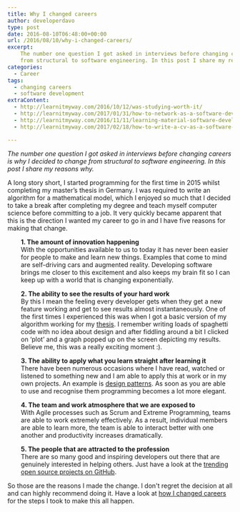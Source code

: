 ```yaml
---
title: Why I changed careers
author: developerdavo
type: post
date: 2016-08-10T06:48:00+00:00
url: /2016/08/10/why-i-changed-careers/
excerpt: 
    The number one question I got asked in interviews before changing careers is why I decided to change 
    from structural to software engineering. In this post I share my reasons why.
categories:
  - Career
tags:
  - changing careers
  - software development
extraContent:
  - http://learnitmyway.com/2016/10/12/was-studying-worth-it/
  - http://learnitmyway.com/2017/01/31/how-to-network-as-a-software-developer/
  - http://learnitmyway.com/2016/11/11/learning-material-software-development/
  - http://learnitmyway.com/2017/02/18/how-to-write-a-cv-as-a-software-developer/

---
```

_The number one question I got asked in interviews before changing careers is why I decided to change 
from structural to software engineering. In this post I share my reasons why._
    
A long story short, I started programming for the first time in 2015 whilst completing my master’s thesis in Germany. 
I was required to write an algorithm for a mathematical model, which I enjoyed so much that I decided to take a break 
after completing my degree and teach myself computer science before committing to a job. It very quickly became 
apparent that this is the direction I wanted my career to go in and I have five reasons for making that change.

<p style="padding-left:30px;">
  <strong>1. The amount of innovation happening</strong><br /> 
  With the opportunities available to us to today it has never been easier for people to make and learn new things. 
  Examples that come to mind are self-driving cars and augmented reality. 
  Developing software brings me closer to this excitement and also keeps my brain fit so I can keep up with a world 
  that is changing exponentially.
</p>

<p style="padding-left:30px;">
  <strong>2. The ability to see the results of your hard work</strong><br /> 
  By this I mean the feeling every developer gets when they get a new feature working and get to see results 
  almost instantaneously. One of the first times I experienced this was when I got a basic version of my algorithm 
  working for my <a href="https://github.com/DeveloperDavo/Paperboard" target="_blank" rel="noopener">thesis</a>. I remember writing 
  loads of spaghetti code with no idea about design and after fiddling around a bit I clicked on ‘plot’ and a graph 
  popped up on the screen depicting my results. Believe me, this was a really exciting moment :).
</p>

<p style="padding-left:30px;">
  <strong>3. The ability to apply what you learn straight after learning it</strong><br /> 
  There have been numerous occasions where I have read, watched or listened to something new
  and I am able to apply this at work or in my own projects. 
  An example is <a href="https://github.com/DeveloperDavo/DesignPatterns" target="_blank" rel="noopener">design patterns</a>. 
  As soon as you are able to use and recognise them programming becomes a lot more elegant.
</p>

<p style="padding-left:30px;">
  <strong>4. The team and work atmosphere that we are exposed to</strong><br /> 
  With Agile processes such as Scrum and Extreme Programming, teams are able to work extremely effectively. 
  As a result, individual members are able to learn more, the team is able to interact better with one another 
  and productivity increases dramatically.
</p>

<p style="padding-left:30px;">
  <strong>5. The people that are attracted to the profession</strong><br /> 
  There are so many good and inspiring developers out there that are genuinely interested in helping others. 
  Just have a look at the <a href="https://github.com/trending" target="_blank" rel="noopener">trending open source projects on GitHub</a>.
</p>

So those are the reasons I made the change. I don't regret the decision at all and can highly recommend doing it. 
Have a look at 
<a href="http://learnitmyway.com/2016/09/17/how-i-changed-careers/" target="_blank" rel="noopener">how I changed careers</a>
for the steps I took to make this all happen.

